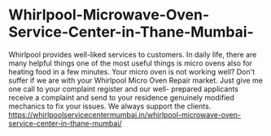 # Whirlpool-Microwave-Oven-Service-Center-in-Thane-Mumbai-
Whirlpool provides well-liked services to customers. In daily life, there are many helpful things one of the most useful things is micro ovens also for heating food in a few minutes. Your micro oven is not working well? Don't suffer if we are with your Whirlpool Micro Oven Repair market. Just give me one call to your complaint register and our well- prepared applicants receive a complaint and send to your residence genuinely modified mechanics to fix your issues. We always support the clients. https://whirlpoolservicecentermumbai.in/whirlpool-microwave-oven-service-center-in-thane-mumbai/

